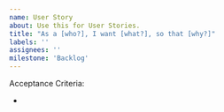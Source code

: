 ```yaml
---
name: User Story
about: Use this for User Stories.
title: "As a [who?], I want [what?], so that [why?]"
labels: ''
assignees: ''
milestone: 'Backlog'
---
```


Acceptance Criteria:

- 